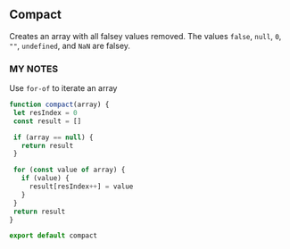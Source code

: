 ## Compact

Creates an array with all falsey values removed. The values `false`, `null`, `0`, `""`, `undefined`, and `NaN` are falsey.

### **MY NOTES**

Use `for-of` to iterate an array

 ```javascript
function compact(array) {
  let resIndex = 0
  const result = []

  if (array == null) {
    return result
  }

  for (const value of array) {
    if (value) {
      result[resIndex++] = value
    }
  }
  return result
}

export default compact
```